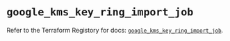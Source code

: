 # `google_kms_key_ring_import_job`

Refer to the Terraform Registory for docs: [`google_kms_key_ring_import_job`](https://registry.terraform.io/providers/hashicorp/google-beta/4.75.0/docs/resources/google_kms_key_ring_import_job).
